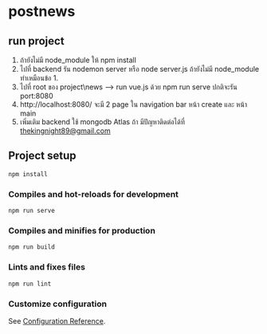 # postnews

## run project
1. ถ้ายังไม่มี node_module ให้ npm install
2. ไปที่ backend รัน nodemon server หรือ node server.js ถ้ายังไม่มี node_module ทำเหมือนข้อ 1.
3. ไปที่ root ของ project\news --> run vue.js ด้วย npm run serve ปกติจะรัน port:8080
4. http://localhost:8080/ จะมี 2 page ใน navigation bar หน้า create และ หน้า main
5. เพิ่มเติม backend ใช้ mongodb Atlas ถ้า มีปัญหาติดต่อได้ที่ thekingnight89@gmail.com

## Project setup
```
npm install
```

### Compiles and hot-reloads for development
```
npm run serve
```

### Compiles and minifies for production
```
npm run build
```

### Lints and fixes files
```
npm run lint
```

### Customize configuration
See [Configuration Reference](https://cli.vuejs.org/config/).

